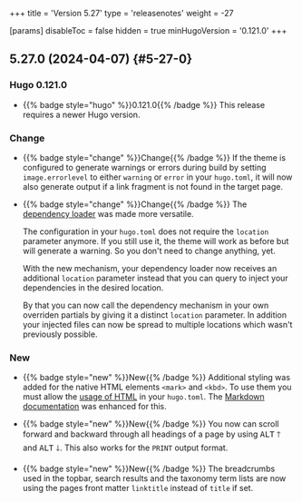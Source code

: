 +++
title = 'Version 5.27'
type = 'releasenotes'
weight = -27

[params]
  disableToc = false
  hidden = true
  minHugoVersion = '0.121.0'
+++

## 5.27.0 (2024-04-07) {#5-27-0}

### Hugo 0.121.0

- {{% badge style="hugo" %}}0.121.0{{% /badge %}} This release requires a newer Hugo version.

### Change

- {{% badge style="change" %}}Change{{% /badge %}} If the theme is configured to generate warnings or errors during build by setting `image.errorlevel` to either `warning` or `error` in your `hugo.toml`, it will now also generate output if a link fragment is not found in the target page.

- {{% badge style="change" %}}Change{{% /badge %}} The [dependency loader](configuration/customization/extending) was made more versatile.

  The configuration in your `hugo.toml` does not require the `location` parameter anymore. If you still use it, the theme will work as before but will generate a warning. So you don't need to change anything, yet.

  With the new mechanism, your dependency loader now receives an additional `location` parameter instead that you can query to inject your dependencies in the desired location.

  By that you can now call the dependency mechanism in your own overriden partials by giving it a distinct `location` parameter. In addition your injected files can now be spread to multiple locations which wasn't previously possible.

### New

- {{% badge style="new" %}}New{{% /badge %}} Additional styling was added for the native HTML elements `<mark>` and `<kbd>`. To use them you must allow the [usage of HTML](https://gohugo.io/getting-started/configuration-markup/#rendererunsafe) in your `hugo.toml`. The [Markdown documentation](authoring/markdown#standard-and-extensions) was enhanced for this.

- {{% badge style="new" %}}New{{% /badge %}} You now can scroll forward and backward through all headings of a page by using <kbd>ALT</kbd> <kbd>🡑</kbd> and <kbd>ALT</kbd> <kbd>🡓</kbd>. This also works for the `PRINT` output format.

- {{% badge style="new" %}}New{{% /badge %}} The breadcrumbs used in the topbar, search results and the taxonomy term lists are now using the pages front matter `linktitle` instead of `title` if set.
